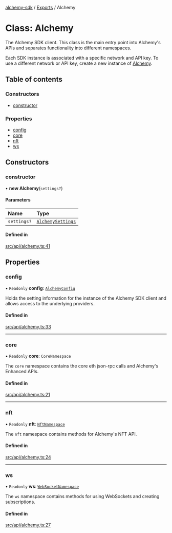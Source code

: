 [alchemy-sdk](../README.md) / [Exports](../modules.md) / Alchemy

# Class: Alchemy

The Alchemy SDK client. This class is the main entry point into Alchemy's
APIs and separates functionality into different namespaces.

Each SDK instance is associated with a specific network and API key. To use a
different network or API key, create a new instance of [Alchemy](Alchemy.md).

## Table of contents

### Constructors

- [constructor](Alchemy.md#constructor)

### Properties

- [config](Alchemy.md#config)
- [core](Alchemy.md#core)
- [nft](Alchemy.md#nft)
- [ws](Alchemy.md#ws)

## Constructors

### constructor

• **new Alchemy**(`settings?`)

#### Parameters

| Name | Type |
| :------ | :------ |
| `settings?` | [`AlchemySettings`](../interfaces/AlchemySettings.md) |

#### Defined in

[src/api/alchemy.ts:41](https://github.com/alchemyplatform/alchemy-sdk-js/blob/6507682/src/api/alchemy.ts#L41)

## Properties

### config

• `Readonly` **config**: [`AlchemyConfig`](AlchemyConfig.md)

Holds the setting information for the instance of the Alchemy SDK client
and allows access to the underlying providers.

#### Defined in

[src/api/alchemy.ts:33](https://github.com/alchemyplatform/alchemy-sdk-js/blob/6507682/src/api/alchemy.ts#L33)

___

### core

• `Readonly` **core**: `CoreNamespace`

The `core` namespace contains the core eth json-rpc calls and Alchemy's
Enhanced APIs.

#### Defined in

[src/api/alchemy.ts:21](https://github.com/alchemyplatform/alchemy-sdk-js/blob/6507682/src/api/alchemy.ts#L21)

___

### nft

• `Readonly` **nft**: [`NftNamespace`](NftNamespace.md)

The `nft` namespace contains methods for Alchemy's NFT API.

#### Defined in

[src/api/alchemy.ts:24](https://github.com/alchemyplatform/alchemy-sdk-js/blob/6507682/src/api/alchemy.ts#L24)

___

### ws

• `Readonly` **ws**: [`WebSocketNamespace`](WebSocketNamespace.md)

The `ws` namespace contains methods for using WebSockets and creating subscriptions.

#### Defined in

[src/api/alchemy.ts:27](https://github.com/alchemyplatform/alchemy-sdk-js/blob/6507682/src/api/alchemy.ts#L27)
